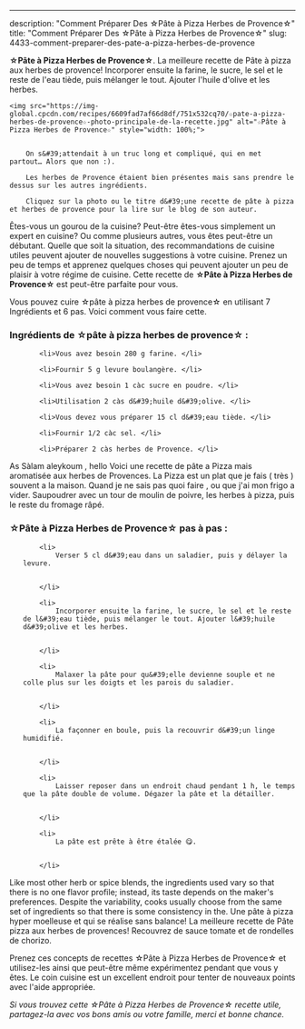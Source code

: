 ---
description: "Comment Préparer Des ☆Pâte à Pizza Herbes de Provence☆"
title: "Comment Préparer Des ☆Pâte à Pizza Herbes de Provence☆"
slug: 4433-comment-preparer-des-pate-a-pizza-herbes-de-provence

<p>
	<strong>☆Pâte à Pizza Herbes de Provence☆</strong>. 
	La meilleure recette de Pâte à pizza aux herbes de provence! Incorporer ensuite la farine, le sucre, le sel et le reste de l&#39;eau tiède, puis mélanger le tout. Ajouter l&#39;huile d&#39;olive et les herbes.
</p>
<p>
	
	<img src="https://img-global.cpcdn.com/recipes/6609fad7af66d8df/751x532cq70/☆pate-a-pizza-herbes-de-provence☆-photo-principale-de-la-recette.jpg" alt="☆Pâte à Pizza Herbes de Provence☆" style="width: 100%;">
	
	
		On s&#39;attendait à un truc long et compliqué, qui en met partout… Alors que non :).
	
		Les herbes de Provence étaient bien présentes mais sans prendre le dessus sur les autres ingrédients.
	
		Cliquez sur la photo ou le titre d&#39;une recette de pâte à pizza et herbes de provence pour la lire sur le blog de son auteur.
	
</p>

Êtes-vous un gourou de la cuisine? Peut-être êtes-vous simplement un expert en cuisine? Ou comme plusieurs autres, vous êtes peut-être un débutant. Quelle que soit la situation, des recommandations de cuisine utiles peuvent ajouter de nouvelles suggestions à votre cuisine. Prenez un peu de temps et apprenez quelques choses qui peuvent ajouter un peu de plaisir à votre régime de cuisine. Cette recette de <strong> ☆Pâte à Pizza Herbes de Provence☆ </strong> est peut-être parfaite pour vous.

<!--inarticleads1-->

Vous pouvez cuire ☆pâte à pizza herbes de provence☆ en utilisant 7 Ingrédients et 6 pas. Voici comment vous faire cette.

<h3>Ingrédients de ☆pâte à pizza herbes de provence☆ :</h3>

<ol>
	
		<li>Vous avez besoin 280 g farine. </li>
	
		<li>Fournir 5 g levure boulangère. </li>
	
		<li>Vous avez besoin 1 càc sucre en poudre. </li>
	
		<li>Utilisation 2 càs d&#39;huile d&#39;olive. </li>
	
		<li>Vous devez vous préparer 15 cl d&#39;eau tiède. </li>
	
		<li>Fournir 1/2 càc sel. </li>
	
		<li>Préparer 2 càs herbes de Provence. </li>
	
</ol>

As Sàlam aleykoum , hello Voici une recette de pâte a Pizza mais aromatisée aux herbes de Provences. La Pizza est un plat que je fais ( très ) souvent a la maison. Quand je ne sais pas quoi faire , ou que j&#39;ai mon frigo a vider. Saupoudrer avec un tour de moulin de poivre, les herbes à pizza, puis le reste du fromage râpé. 

<!--inarticleads2-->

<h3>☆Pâte à Pizza Herbes de Provence☆ pas à pas :</h3>

<ol>
	
		<li>
			Verser 5 cl d&#39;eau dans un saladier, puis y délayer la levure.
			
			
		</li>
	
		<li>
			Incorporer ensuite la farine, le sucre, le sel et le reste de l&#39;eau tiède, puis mélanger le tout. Ajouter l&#39;huile d&#39;olive et les herbes.
			
			
		</li>
	
		<li>
			Malaxer la pâte pour qu&#39;elle devienne souple et ne colle plus sur les doigts et les parois du saladier.
			
			
		</li>
	
		<li>
			La façonner en boule, puis la recouvrir d&#39;un linge humidifié.
			
			
		</li>
	
		<li>
			Laisser reposer dans un endroit chaud pendant 1 h, le temps que la pâte double de volume. Dégazer la pâte et la détailler.
			
			
		</li>
	
		<li>
			La pâte est prête à être étalée 😋.
			
			
		</li>
	
</ol>

Like most other herb or spice blends, the ingredients used vary so that there is no one flavor profile; instead, its taste depends on the maker&#39;s preferences. Despite the variability, cooks usually choose from the same set of ingredients so that there is some consistency in the. Une pâte à pizza hyper moelleuse et qui se réalise sans balance! La meilleure recette de Pâte pizza aux herbes de provences! Recouvrez de sauce tomate et de rondelles de chorizo. 

<!--inarticleads1-->

<p>
Prenez ces concepts de recettes ☆Pâte à Pizza Herbes de Provence☆ et utilisez-les ainsi que peut-être même expérimentez pendant que vous y êtes. Le coin cuisine est un excellent endroit pour tenter de nouveaux points avec l'aide appropriée.
</p>

<p>
<i>Si vous trouvez cette ☆Pâte à Pizza Herbes de Provence☆ recette utile, partagez-la avec vos bons amis ou votre famille, merci et bonne chance.</i>
</p>
